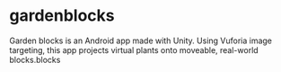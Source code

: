 # gardenblocks
Garden blocks is an Android app made with Unity. Using Vuforia image targeting, this app projects virtual plants onto moveable, real-world blocks.blocks 
